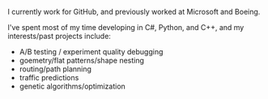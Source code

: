 I currently work for GitHub, and previously worked at Microsoft and Boeing.

I've spent most of my time developing in C#, Python, and C++, and my interests/past projects include:

- A/B testing / experiment quality debugging
- goemetry/flat patterns/shape nesting
- routing/path planning
- traffic predictions
- genetic algorithms/optimization
